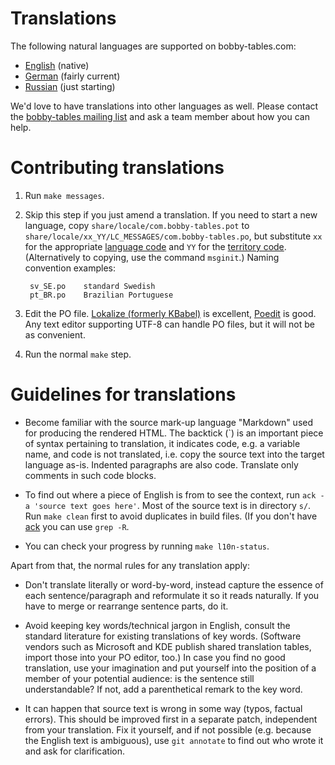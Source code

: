 # Translations

The following natural languages are supported on bobby-tables.com:

* [English](http://bobby-tables.com/) (native)
* [German](http://bobby-tables.com/de_DE/) (fairly current)
* [Russian](http://bobby-tables.com/ru_RU/) (just starting)

We'd love to have translations into other languages as well.  Please
contact the
[bobby-tables mailing list](https://groups.google.com/forum/#!forum/bobby-tables)
and ask a team member about how you can help.

# Contributing translations

1. Run `make messages`.

2. Skip this step if you just amend a translation. If you need to start a new
language, copy `share/locale/com.bobby-tables.pot` to
`share/locale/xx_YY/LC_MESSAGES/com.bobby-tables.po`, but substitute `xx` for
the appropriate
[language code](http://en.wikipedia.org/wiki/List_of_ISO_639-1_codes)
and `YY` for the
[territory code](http://en.wikipedia.org/wiki/ISO_3166-1_alpha-2).
(Alternatively to copying, use the command `msginit`.) Naming convention
examples:

        sv_SE.po    standard Swedish
        pt_BR.po    Brazilian Portuguese

3. Edit the PO file. [Lokalize (formerly KBabel)](http://l10n.kde.org/tools/)
is excellent, [Poedit](http://www.poedit.net/) is good. Any text editor
supporting UTF-8 can handle PO files, but it will not be as convenient.

4. Run the normal `make` step.

# Guidelines for translations

* Become familiar with the source mark-up language "Markdown" used for
 producing the rendered HTML. The backtick (\`) is an important piece
 of syntax pertaining to translation, it indicates code, e.g. a
 variable name, and code is not translated, i.e. copy the source text
 into the target language as-is. Indented paragraphs are also code.
 Translate only comments in such code blocks.

* To find out where a piece of English is from to see the context,
run `ack -a 'source text goes here'`. Most of the source text is
in directory `s/`. Run `make clean` first to avoid duplicates in
build files. (If you don't have [ack](http://betterthangrep.com)
you can use `grep -R`.

* You can check your progress by running `make l10n-status`.

Apart from that, the normal rules for any translation apply:

* Don't translate literally or word-by-word, instead capture the
essence of each sentence/paragraph and reformulate it so it reads
naturally. If you have to merge or rearrange sentence parts, do it.

* Avoid keeping key words/technical jargon in English, consult the
standard literature for existing translations of key words. (Software
vendors such as Microsoft and KDE publish shared translation tables,
import those into your PO editor, too.) In case you find no good
translation, use your imagination and put yourself into the position
of a member of your potential audience: is the sentence still
understandable? If not, add a parenthetical remark to the key word.

* It can happen that source text is wrong in some way (typos, factual
errors). This should be improved first in a separate patch, independent
from your translation. Fix it yourself, and if not possible (e.g.
because the English text is ambiguous), use `git annotate` to find
out who wrote it and ask for clarification.
